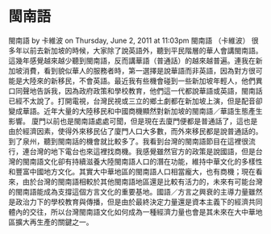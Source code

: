 # 閩南語

閩南語
by 卡維波 on Thursday, June 2, 2011 at 11:03pm
閩南語  （卡維波）
很多年以前去新加坡的時候，大家除了說英語外，聽到平民階層的華人會講閩南語。這幾年感覺越來越少聽到閩南語，反而講華語（普通話）的越來越普遍。連我在新加坡消費，看到貌似華人的服務者時，第一選擇是說華語而非英語，因為對方很可能是大陸來的新移民，不會英語。最近我有些機會碰到一些新加坡年輕人，他們異口同聲地告訴我，因為政府政策和學校教育，他們這一代都說華語或英語，閩南話已經不太說了。打開電視，台灣民視或三立的鄉土劇都在新加坡上演，但是配音卻變成華語。近年大量的大陸移民和中國商機顯然對新加坡的閩南語／華語生態產生影響。
廈門以前也是閩南語處處可聞，但是現在去廈門便都是普通話了，這也是由於經濟因素，使得外來移民佔了廈門人口大多數，而外來移民都是說普通話的。到了泉州，聽到閩南話的機會就比較多了。我看到台灣的閩南語節目在這裡很流行，連台灣的地下電台也來這裡找商機。我感覺雖然官方的政策是說國語，但是台灣的閩南語文化卻有持續滋養大陸閩南語人口的潛在功能，維持中華文化的多樣性和豐富中國地方文化。其實大中華地區的閩南語人口相當龐大，也有商機；現在看來，由於台灣的閩南語相較於其他閩南語地區還是比較有活力的，未來有可能台灣的閩南語能成為支撐這個方言文化的重要基地。國語／方言之興衰的主導力量雖然是政治力下的學校教育與傳播，但是由於最終決定力量還是資本主義下的經濟共同體內的交往，所以台灣閩南語文化如何成為一種經濟力量也會是其未來在大中華地區擴大再生產的關鍵之一。
